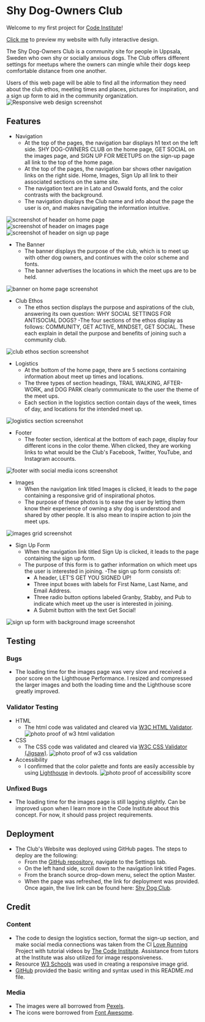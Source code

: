 # Shy Dog-Owners Club

Welcome to my first project for [Code Institute](https://codeinstitute.net)!

[Click me](https://krystalcoding.github.io/antisocial-dog-meetups/) to preview my website with fully interactive design.

The Shy Dog-Owners Club is a community site for people in Uppsala, Sweden who own shy or socially anxious dogs. The Club offers different settings for meetups where the owners can mingle while their dogs keep comfortable distance from one another.

Users of this web page will be able to find all the information they need about the club ethos, meeting times and places, pictures for inspiration, and a sign up form to aid in the community organization.![Responsive web design screenshot](assets/images/responsiveness.png)

## Features
- Navigation
    - At the top of the pages, the navigation bar displays h1 text on the left side. SHY DOG-OWNERS CLUB on the home page, GET SOCIAL on the images page, and SIGN UP FOR MEETUPS on the sign-up page all link to the top of the home page.
    - At the top of the pages, the navigation bar shows other navigation links on the right side. Home, Images, Sign Up all link to their associated sections on the same site.
    - The navigation text are in Lato and Oswald fonts, and the color contrasts with the background.
    - The navigation displays the Club name and info about the page the user is on, and makes navigating the information intuitive.

![screenshot of header on home page](assets/images/Social-Dog-Header.png)
![screenshot of header on images page](assets/images/get-social-header.png)
![screenshot of header on sign up page](assets/images/sign-up-header.png)

- The Banner
    - The banner displays the purpose of the club, which is to meet up with other dog owners, and continues with the color scheme and fonts.
    - The banner advertises the locations in which the meet ups are to be held.

![banner on home page screenshot](assets/images/banner-remade-screenshot.png)

- Club Ethos
    - The ethos section displays the purpose and aspirations of the club, answering its own question: WHY SOCIAL SETTINGS FOR ANTISOCIAL DOGS?
    -The four sections of the ethos display as follows: COMMUNITY, GET ACTIVE, MINDSET, GET SOCIAL. These each explain in detail the purpose and benefits of joining such a community club.

![club ethos section screenshot](assets/images/club-ethos-screenshot.png)

- Logistics
    - At the bottom of the home page, there are 5 sections containing information about meet up times and locations.
    - The three types of section headings, TRAIL WALKING, AFTER-WORK, and DOG PARK clearly communicate to the user the theme of the meet ups.
    - Each section in the logistics section contain days of the week, times of day, and locations for the intended meet up.

![logistics section screenshot](assets/images/logistics-screenshot.png)

- Footer
    - The footer section, identical at the bottom of each page, display four different icons in the color theme. When clicked, they are working links to what would be the Club's Facebook, Twitter, YouTube, and Instagram accounts.

![footer with social media icons screenshot](assets/images/footer-screenshot.png)

- Images
    - When the navigation link titled Images is clicked, it leads to the page containing a responsive grid of inspirational photos.
    - The purpose of these photos is to ease the user by letting them know their experience of owning a shy dog is understood and shared by other people. It is also mean to inspire action to join the meet ups.

![images grid screenshot](assets/images/images-screenshot.png)

- Sign Up Form
    - When the navigation link titled Sign Up is clicked, it leads to the page containing the sign up form. 
    - The purpose of this form is to gather information on which meet ups the user is interested in joining.
    -The sign up form consists of:
        - A header, LET'S GET YOU SIGNED UP!
        - Three input boxes with labels for First Name, Last Name, and Email Address.
        - Three radio button options labeled Granby, Stabby, and Pub to indicate which meet up the user is interested in joining.
        - A Submit button with the text Get Social!

![sign up form with background image screenshot](assets/images/sign-up-form-screenshot.png)

## Testing

### Bugs
- The loading time for the images page was very slow and received a poor score on the Lighthouse Performance. I resized and compressed the larger images and both the loading time and the Lighthouse score greatly improved.

### Validator Testing
- HTML
    - The html code was validated and cleared via [W3C HTML Validator](https://validator.w3.org/#validate_by_input).
![photo proof of w3 html validation](assets/images/w3validated.png)
- CSS
    - The CSS code was validated and cleared via [W3C CSS Validator (Jigsaw)](https://jigsaw.w3.org/css-validator/).
![photo proof of w3 css validation](assets/images/w3CSSvalidated.png)    
- Accessibility
    - I confirmed that the color palette and fonts are easily accessible by using [Lighthouse](https://pagespeed.web.dev/report?url=https%3A%2F%2Fkrystalcoding.github.io%2Fantisocial-dog-meetups%2F&form_factor=desktop) in devtools.
![photo proof of accessibility score](assets/images/Lighthouse.png)

### Unfixed Bugs
- The loading time for the images page is still lagging slightly. Can be improved upon when I learn more in the Code Institute about this concept. For now, it should pass project requirements.

## Deployment
- The Club's Website was deployed using GitHub pages. The steps to deploy are the following:
    - From the [GitHub repository](https://github.com/KrystalCoding/antisocial-dog-meetups), navigate to the Settings tab.
    - On the left hand side, scroll down to the navigation link titled Pages.
    - From the branch source drop-down menu, select the option Master.
    - When the page was refreshed, the link for deployment was provided.
Once again, the live link can be found here: [Shy Dog Club](https://krystalcoding.github.io/antisocial-dog-meetups/).

## Credit

### Content
- The code to design the logistics section, format the sign-up section, and make social media connections was taken from the CI [Love Running](https://github.com/KrystalCoding/love-running) Project with tutorial videos by [The Code Institute](https://codeinstitute.net). Assistance from tutors at the Institute was also utilized for image responsiveness.
- Resource [W3 Schools](https://www.w3schools.com/howto/howto_css_image_grid_responsive.asp) was used in creating a responsive image grid.
- [GitHub](https://docs.github.com/en/get-started/writing-on-github/getting-started-with-writing-and-formatting-on-github/basic-writing-and-formatting-syntax#images) provided the basic writing and syntax used in this README.md file.

### Media
- The images were all borrowed from [Pexels](https://www.pexels.com/).
- The icons were borrowed from [Font Awesome](https://fontawesome.com/start).
